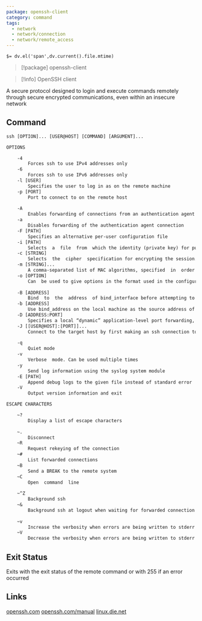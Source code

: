 ```yaml
---
package: openssh-client
category: command
tags:
  - network
  - network/connection
  - network/remote_access
---
```


`$= dv.el('span',dv.current().file.mtime)`
> [!package] openssh-client

> [!info] OpenSSH client

A secure protocol designed to login and execute commands remotely through secure encrypted communications, even within an insecure network

## Command
```txt
ssh [OPTION]... [USER@HOST] [COMMAND] [ARGUMENT]...

OPTIONS

	-4
		Forces ssh to use IPv4 addresses only
	-6
		Forces ssh to use IPv6 addresses only
	-l [USER]
		Specifies the user to log in as on the remote machine
	-p [PORT]
		Port to connect to on the remote host
	
	-A
		Enables forwarding of connections from an authentication agent such as ssh-agent
	-a
		Disables forwarding of the authentication agent connection
	-F [PATH]
		Specifies an alternative per-user configuration file
	-i [PATH]
		Selects  a  file  from  which the identity (private key) for public key authentication is read
	-c [STRING]
		Selects  the  cipher  specification for encrypting the session. The list of available ciphers can be obtained with 'ssh -Q ciphers'
	-m [STRING]...
		A comma-separated list of MAC algorithms, specified  in  order  of  preference. The list of available MACs can be obtained with 'ssh -Q mac'
	-o [OPTION]
		Can  be used to give options in the format used in the configuration file
	
	-B [ADDRESS]
		Bind  to  the  address  of bind_interface before attempting to connect to the destination host
	-b [ADDRESS]
		Use bind_address on the local machine as the source address of the connection
	-D [ADDRESS:PORT]
		Specifies a local “dynamic” application-level port forwarding, allocating a socket  to  listen to  port on the local side, optionally bound to the specified address, forwarding any connection made to this port over to the SSH
	-J [[USER@HOST]:[PORT]]...
		Connect to the target host by first making an ssh connection to the jump host described  by  destination  and then  establishing a TCP forwarding to the ultimate destination from there.
	
	-q
		Quiet mode
	-v
		Verbose  mode. Can be used multiple times
	-y
		Send log information using the syslog system module
	-E [PATH]
		Append debug logs to the given file instead of standard error
	-V
		Output version information and exit

ESCAPE CHARACTERS

	~?
		Display a list of escape characters
	
	~.
		Disconnect
	~R
		Request rekeying of the connection
	~#
		List forwarded connections
	~B
		Send a BREAK to the remote system
	~C
		Open  command  line
	
	~^Z
		Background ssh
	~&
		Background ssh at logout when waiting for forwarded connection / X11 sessions to terminate
	
	~v
		Increase the verbosity when errors are being written to stderr
	~V
		Decrease the verbosity when errors are being written to stderr
```

## Exit Status
Exits with the exit status of the remote command or with 255 if an error occurred

## Links
[openssh.com](https://www.openssh.com/)
[openssh.com/manual](https://www.openssh.com/manual.html)
[linux.die.net](https://linux.die.net/man/1/ssh)
